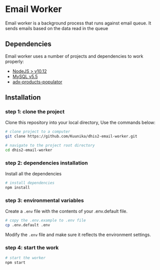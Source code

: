 # Email Worker

Email worker is a background process that runs against email queue. It sends emails based on the data read in the queue

## Dependencies

Email worker uses a number of projects and dependencies to work properly:

- [NodeJS > v10.12](https://nodejs.org/en/download/ "node")
- [MySQL v5.5](https://dev.mysql.com/downloads/mysql/ "mysql")
- [adx-products-populator](https://github.com/BaobabHealthTrust/adx-products-populator)


## Installation

### step 1: clone the project

Clone this repository into your local directory, Use the commands below:

```sh
# clone project to a computer
git clone https://github.com/Kuunika/dhis2-email-worker.git

# navigate to the project root directory
cd dhis2-email-worker
```

### step 2: dependencies installation

Install all the dependencies

```sh
# install dependencies
npm install
```

### step 3: environmental variables

Create a `.env` file with the contents of your .env.default file.

```sh
# copy the .env.example to .env file
cp .env.default .env
```

Modify the `.env` file and make sure it reflects the environment settings.

### step 4: start the work

```sh
# start the worker
npm start
```
